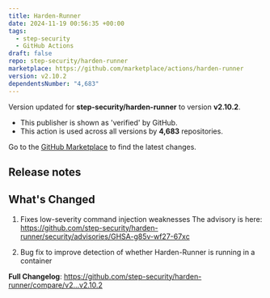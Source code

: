 ```yaml
---
title: Harden-Runner
date: 2024-11-19 00:56:35 +00:00
tags:
  - step-security
  - GitHub Actions
draft: false
repo: step-security/harden-runner
marketplace: https://github.com/marketplace/actions/harden-runner
version: v2.10.2
dependentsNumber: "4,683"
---
```



Version updated for **step-security/harden-runner** to version **v2.10.2**.
- This publisher is shown as 'verified' by GitHub.
- This action is used across all versions by **4,683** repositories.

Go to the [GitHub Marketplace](https://github.com/marketplace/actions/harden-runner) to find the latest changes.

## Release notes

## What's Changed
1. Fixes low-severity command injection weaknesses
The advisory is here: https://github.com/step-security/harden-runner/security/advisories/GHSA-g85v-wf27-67xc

2. Bug fix to improve detection of whether Harden-Runner is running in a container

**Full Changelog**: https://github.com/step-security/harden-runner/compare/v2...v2.10.2
